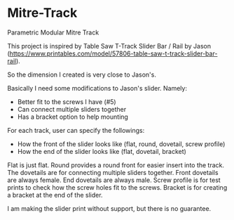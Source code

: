 # Mitre-Track
Parametric Modular Mitre Track

This project is inspired by Table Saw T-Track Slider Bar / Rail by Jason (https://www.printables.com/model/57806-table-saw-t-track-slider-bar-rail).

So the dimension I created is very close to Jason's.

Basically I need some modifications to Jason's slider. Namely:
- Better fit to the screws I have (#5)
- Can connect multiple sliders together
- Has a bracket option to help mounting

For each track, user can specify the followings:
- How the front of the slider looks like (flat, round, dovetail, screw profile)
- How the end of the slider looks like (flat, dovetail, bracket)

Flat is just flat.
Round provides a round front for easier insert into the track.
The dovetails are for connecting multiple sliders together. Front dovetails are always female. End dovetails are always male.
Screw profile is for test prints to check how the screw holes fit to the screws.
Bracket is for creating a bracket at the end of the slider.

I am making the slider print without support, but there is no guarantee.
